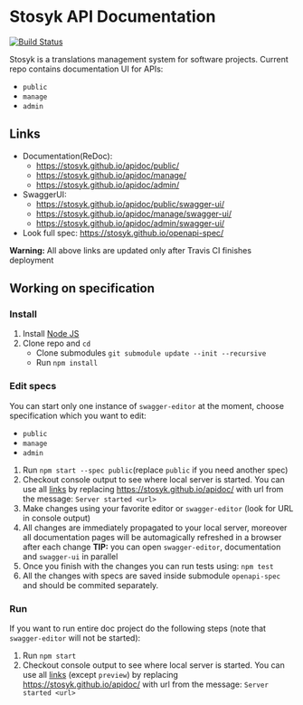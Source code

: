 # Stosyk API Documentation
[![Build Status](https://travis-ci.org/Stosyk/apidoc.svg?branch=master)](https://travis-ci.org/Stosyk/apidoc)

Stosyk is a translations management system for software projects.
Current repo contains documentation UI for APIs:
- `public`
- `manage`
- `admin`

## Links

- Documentation(ReDoc):
    + https://stosyk.github.io/apidoc/public/
    + https://stosyk.github.io/apidoc/manage/
    + https://stosyk.github.io/apidoc/admin/
- SwaggerUI:
    + https://stosyk.github.io/apidoc/public/swagger-ui/
    + https://stosyk.github.io/apidoc/manage/swagger-ui/
    + https://stosyk.github.io/apidoc/admin/swagger-ui/
- Look full spec: https://stosyk.github.io/openapi-spec/

**Warning:** All above links are updated only after Travis CI finishes deployment

## Working on specification
### Install

1. Install [Node JS](https://nodejs.org/)
2. Clone repo and `cd`
    + Clone submodules `git submodule update --init --recursive`
    + Run `npm install`

### Edit specs
You can start only one instance of `swagger-editor` at the moment, choose specification which you want to edit:
- `public`
- `manage`
- `admin`

1. Run `npm start --spec public`(replace `public` if you need another spec)
2. Checkout console output to see where local server is started. You can use all [links](#links) by replacing https://stosyk.github.io/apidoc/ with url from the message: `Server started <url>`
3. Make changes using your favorite editor or `swagger-editor` (look for URL in console output)
4. All changes are immediately propagated to your local server, moreover all documentation pages will be automagically refreshed in a browser after each change
**TIP:** you can open `swagger-editor`, documentation and `swagger-ui` in parallel
5. Once you finish with the changes you can run tests using: `npm test`
6. All the changes with specs are saved inside submodule `openapi-spec` and should be commited separately.

### Run
If you want to run entire doc project do the following steps (note that `swagger-editor` will not be started):

1. Run `npm start`
2. Checkout console output to see where local server is started. You can use all [links](#links) (except `preview`) by replacing https://stosyk.github.io/apidoc/ with url from the message: `Server started <url>`
